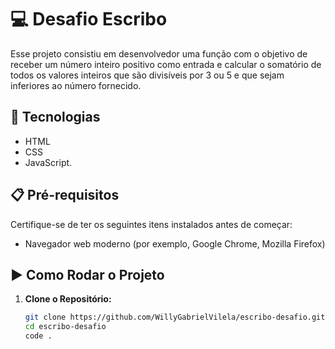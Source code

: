 # 💻 Desafio Escribo

Esse projeto consistiu em desenvolvedor uma função com o objetivo de receber um número inteiro positivo como entrada e calcular o somatório de todos os valores inteiros que são divisíveis por 3 ou 5 e que sejam inferiores ao número fornecido.

## 🚀 Tecnologias

<ul>
  <li>HTML</li>
  <li>CSS</li>
  <li>JavaScript.</li>
</ul>

## 📋 Pré-requisitos

Certifique-se de ter os seguintes itens instalados antes de começar:
- Navegador web moderno (por exemplo, Google Chrome, Mozilla Firefox)

## ▶️ Como Rodar o Projeto

1. **Clone o Repositório:**
   ```bash
   git clone https://github.com/WillyGabrielVilela/escribo-desafio.git
   cd escribo-desafio
   code .
